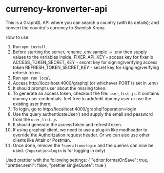 # currency-kronverter-api

This is a GraphQL API where you can search a country (with its details); and convert the country's currency to Swedish Krona.

How to use:

1. Run `npm install`.
2. Before starting the server, rename .env.sample -> .env then supply values to the variables inside.
   FIXER_API_KEY - access key for fixer.io
   ACCESS_TOKEN_SECRET_KEY - secret key for signing/verifying access token
   REFRESH_TOKEN_SECRET_KEY - secret key for signging/verifying refresh token
3. Run `npm run local`.
4. Access http://localhost:4000/graphql (or whichever PORT is set in .env)
5. It should prompt user about the missing token.
6. To generate an access token, checkout the file: `user_list.js`.
   It contains dummy user credentials. feel free to add/edit dummy user or use the existing user there.
7. To login, go to http://localhost:4000/graphql?operation=login.
8. Use the query authenticateUser() and supply the email and password from the `user_list.js`
9. It should generate the accessToken and refreshToken.
10. If using graphiql client, we need to use a plug-in like modheader to override the Authorization request header. Or we can also use other clients like Altair or Postman.
11. Once done, remove the `?operation=login` and the queries can now be used. (`?operation=login` is for logging in only)

Used prettier with the following settings:
{
"editor.formatOnSave": true,
"prettier.semi": false,
"prettier.singleQuote": true
}
